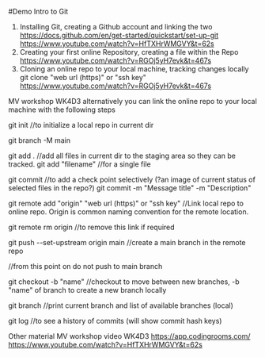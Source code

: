 #Demo
Intro to Git
1. Installing Git, creating a Github account and linking the two
https://docs.github.com/en/get-started/quickstart/set-up-git
https://www.youtube.com/watch?v=HfTXHrWMGVY&t=62s
2. Creating your first online Repository, creating a file within the Repo
https://www.youtube.com/watch?v=RGOj5yH7evk&t=467s
3. Cloning an online repo to your local machine, tracking changes locally
git clone "web url (https)" or "ssh key"
https://www.youtube.com/watch?v=RGOj5yH7evk&t=467s


MV workshop WK4D3
alternatively you can link the online repo to your local machine with the following steps

git init //to initialize a local repo in current dir

git branch -M main

git add . //add all files in current dir to the staging area so they can be tracked.
git add "filename" //for a single file 

git commit //to add a check point selectively (?an image of current status of selected files in the repo?)
git commit -m "Message title" -m "Description"

git remote add "origin"  "web url (https)" or "ssh key"  //Link local repo to online repo. Origin is common naming convention for the remote location.

git remote rm origin //to remove this link if required

git push --set-upstream origin main //create a main branch in the remote repo


//from this point on do not push to main branch

git checkout -b  "name" //checkout to move between new branches, -b "name" of branch to create a new branch locally


git branch //print current branch and list of available branches (local)

git log //to see a history of commits (will show commit hash keys)



Other material
MV workshop video WK4D3
https://app.codingrooms.com/
https://www.youtube.com/watch?v=HfTXHrWMGVY&t=62s